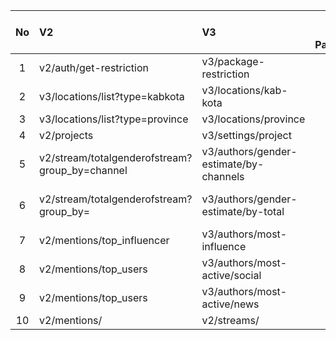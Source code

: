 | No  | V2    | V3    | Include Query Parameters  | Note  |
|:---:|:------|:------|:-------------------------:|:------|
|1  |v2/auth/get-restriction  | v3/package-restriction  | Yes |-  |
|2  |v3/locations/list?type=kabkota |v3/locations/kab-kota | No |-  |
|3  |v3/locations/list?type=province |v3/locations/province | No |-  |
|4  |v2/projects |v3/settings/project | Yes |-  |
|5  |v2/stream/totalgenderofstream?group_by=channel |v3/authors/gender-estimate/by-channels | Yes |exclude "group_by" params  |
|6  |v2/stream/totalgenderofstream?group_by= |v3/authors/gender-estimate/by-total | Yes |exclude "group_by" params  |
|7  |v2/mentions/top_influencer |v3/authors/most-influence | - | - |
|8  |v2/mentions/top_users |v3/authors/most-active/social | - | - |
|9  |v2/mentions/top_users |v3/authors/most-active/news | - | - |
|10  |v2/mentions/ |v2/streams/ | Yes | - |